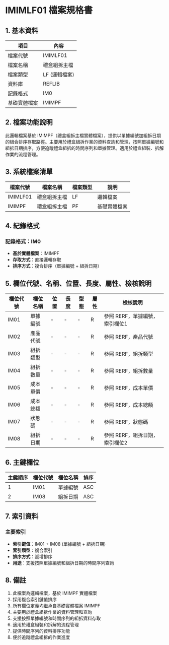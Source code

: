 # IMIMLF01 檔案規格書

## 1. 基本資料

| 項目 | 內容 |
|------|------|
| 檔案代號 | IMIMLF01 |
| 檔案名稱 | 禮盒組拆主檔 |
| 檔案類型 | LF (邏輯檔案) |
| 資料庫 | REFLIB |
| 記錄格式 | IM0 |
| 基礎實體檔案 | IMIMPF |

## 2. 檔案功能說明

此邏輯檔案基於 IMIMPF（禮盒組拆主檔實體檔案），提供以單據編號加組拆日期的組合排序存取路徑。主要用於禮盒組拆作業的資料查詢和管理，按照單據編號和組拆日期排序，方便追蹤禮盒組拆的時間序列和單據管理。適用於禮盒組裝、拆解作業的流程管理。

## 3. 系統檔案清單

| 檔案代號 | 檔案名稱 | 檔案類型 | 說明 |
|----------|----------|----------|------|
| IMIMLF01 | 禮盒組拆主檔 | LF | 邏輯檔案 |
| IMIMPF | 禮盒組拆主檔 | PF | 基礎實體檔案 |

## 4. 紀錄格式

### 記錄格式：IM0
- **基於實體檔案**：IMIMPF
- **存取方式**：直接邏輯存取
- **排序方式**：複合排序（單據編號 + 組拆日期）

## 5. 欄位代號、名稱、位置、長度、屬性、檢核說明

| 欄位代號 | 欄位名稱 | 位置 | 長度 | 型態 | 屬性 | 檢核說明 |
|----------|----------|------|------|------|----------|----------|
| IM01 | 單據編號 | - | - | - | R | 參照 RERF，單據編號，索引欄位1 |
| IM02 | 產品代號 | - | - | - | R | 參照 RERF，產品代號 |
| IM03 | 組拆類型 | - | - | - | R | 參照 RERF，組拆類型 |
| IM04 | 組拆數量 | - | - | - | R | 參照 RERF，組拆數量 |
| IM05 | 成本單價 | - | - | - | R | 參照 RERF，成本單價 |
| IM06 | 成本總額 | - | - | - | R | 參照 RERF，成本總額 |
| IM07 | 狀態碼 | - | - | - | R | 參照 RERF，狀態碼 |
| IM08 | 組拆日期 | - | - | - | R | 參照 RERF，組拆日期，索引欄位2 |

## 6. 主鍵欄位

| 主鍵順序 | 欄位代號 | 欄位名稱 | 排序 |
|----------|----------|----------|------|
| 1 | IM01 | 單據編號 | ASC |
| 2 | IM08 | 組拆日期 | ASC |

## 7. 索引資料

### 主要索引
- **索引鍵值**：IM01 + IM08 (單據編號 + 組拆日期)
- **索引類型**：複合索引
- **排序方式**：遞增排序
- **用途**：支援按照單據編號和組拆日期的時間序列查詢

## 8. 備註

1. 此檔案為邏輯檔案，基於 IMIMPF 實體檔案
2. 採用複合索引鍵值排序
3. 所有欄位定義均繼承自基礎實體檔案 IMIMPF
4. 主要用於禮盒組拆作業的資料管理和查詢
5. 支援按照單據編號和時間序列的組拆資料存取
6. 適用於禮盒組裝和拆解的流程管理
7. 提供時間序列的資料排序功能
8. 便於追蹤禮盒組拆的作業進度 